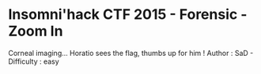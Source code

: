 # Insomni'hack CTF 2015 - Forensic - Zoom In

Corneal imaging... Horatio sees the flag, thumbs up for him !
Author : SaD - Difficulty : easy

